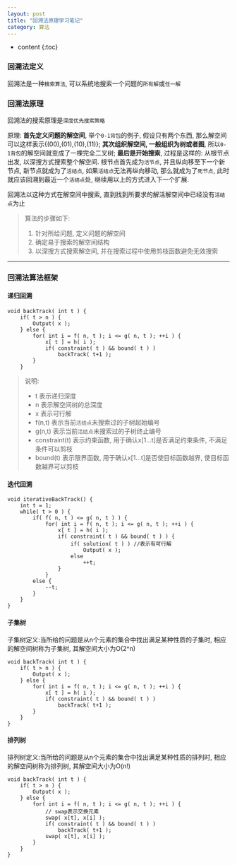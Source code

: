 ```yaml
---
layout: post
title: "回溯法原理学习笔记"
category: 算法
---
```


* content
{:toc}

### 回溯法定义

回溯法是一种`搜索算法`, 可以系统地搜索一个问题的`所有解`或`任一解`

### 回溯法原理

回溯法的搜索原理是`深度优先搜索策略`

原理: **首先定义问题的解空间**, 举个`0-1背包`的例子, 假设只有两个东西, 那么解空间可以这样表示{(00),(01),(10),(11)}; **其次组织解空间, 一般组织为树或者图**, 所以`0-1背包`的解空间就变成了一棵完全二叉树; **最后是开始搜索**, 过程是这样的: 从根节点出发, 以深搜方式搜索整个解空间. 根节点首先成为`活节点`, 并且纵向移至下一个新节点, 新节点就成为了`活结点`, 如果`活结点`无法再纵向移动, 那么就成为了`死节点`, 此时就应该回溯到最近一个`活结点`处, 继续用以上的方式进入下一个扩展.

回溯法以这种方式在解空间中搜索, 直到找到所要求的解活解空间中已经没有`活结点`为止

> 算法的步骤如下:
>
> 1. 针对所给问题, 定义问题的解空间
> 2. 确定易于搜索的解空间结构
> 3. 以深搜方式搜索解空间, 并在搜索过程中使用剪枝函数避免无效搜索

- - -

### 回溯法算法框架

#### 递归回溯

	void backTrack( int t ) {
	    if( t > n ) {
	        Output( x );
	    } else {
	        for( int i = f( n, t ); i <= g( n, t ); ++i ) {
	            x[ t ] = h( i );
	            if( constraint( t ) && bound( t ) )
	                backTrack( t+1 );
	        }
	    }

> 说明:
>
> * t 表示递归深度
> * n 表示解空间树的总深度
> * x 表示可行解
> * f(n,t) 表示当前`活结点`未搜索过的子树起始编号
> * g(n,t) 表示当前`活结点`未搜索过的子树终止编号
> * constraint(t) 表示约束函数, 用于确认x[1...t]是否满足约束条件, 不满足条件可以剪枝
> * bound(t) 表示限界函数, 用于确认x[1...t]是否使目标函数越界, 使目标函数越界可以剪枝

#### 迭代回溯

	void iterativeBackTrack() {
	    int t = 1;
	    while( t > 0 ) {
	        if( f( n, t ) <= g( n, t ) ) {
	            for( int i = f( n, t ); i <= g( n, t ); ++i ) {
	                x[ t ] = h( i );
	                if( constraint( t ) && bound( t ) ) {
	                    if( solution( t ) )	//表示有可行解
	                        Output( x );
	                    else
	                        ++t;
	                }
	            }
            else {
                --t;
            }
	    }
	}

#### 子集树

子集树定义:当所给的问题是从n个元素的集合中找出满足某种性质的子集时, 相应的解空间树称为子集树, 其解空间大小为O(2^n)

	void backTrack( int t ) {
	    if( t > n ) {
	        Output( x );
	    } else {
	        for( int i = f( n, t ); i <= g( n, t ); ++i ) {
	            x[ t ] = h( i );
	            if( constraint( t ) && bound( t ) )
	                backTrack( t+1 );
	        }
	    }
    }

#### 排列树

排列树定义:当所给的问题是从n个元素的集合中找出满足某种性质的排列时, 相应的解空间树称为排列树, 其解空间大小为O(n!)

	void backTrack( int t ) {
	    if( t > n ) {
	        Output( x );
	    } else {
	        for( int i = f( n, t ); i <= g( n, t ); ++i ) {
	            // swap表示交换元素
	            swap( x[t], x[i] );
	            if( constraint( t ) && bound( t ) )
	                backTrack( t+1 );
	            swap( x[t], x[i] );
	        }
	    }
    }